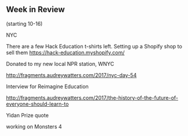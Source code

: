 ## Week in Review

(starting 10-16)

NYC

There are a few Hack Education t-shirts left. Setting up a Shopify shop to sell them https://hack-education.myshopify.com/

Donated to my new local NPR station, WNYC

http://fragments.audreywatters.com/2017/nyc-day-54

Interview for Reimagine Education

http://fragments.audreywatters.com/2017/the-history-of-the-future-of-everyone-should-learn-to

Yidan Prize quote

working on Monsters 4